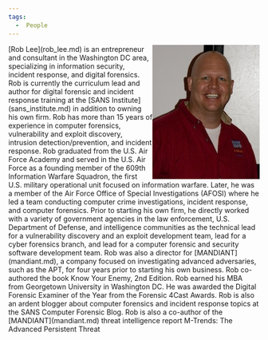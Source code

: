 ```yaml
---
tags:
  -  People
---
```

<img align="right" src="assets/images/Roblee.jpeg">
[Rob Lee](rob_lee.md) is an entrepreneur and consultant in the
Washington DC area, specializing in information security, incident
response, and digital forensics. Rob is currently the curriculum lead
and author for digital forensic and incident response training at the
[SANS Institute](sans_institute.md) in addition to owning his
own firm. Rob has more than 15 years of experience in computer
forensics, vulnerability and exploit discovery, intrusion
detection/prevention, and incident response. Rob graduated from the U.S.
Air Force Academy and served in the U.S. Air Force as a founding member
of the 609th Information Warfare Squadron, the first U.S. military
operational unit focused on information warfare. Later, he was a member
of the Air Force Office of Special Investigations (AFOSI) where he led a
team conducting computer crime investigations, incident response, and
computer forensics. Prior to starting his own firm, he directly worked
with a variety of government agencies in the law enforcement, U.S.
Department of Defense, and intelligence communities as the technical
lead for a vulnerability discovery and an exploit development team, lead
for a cyber forensics branch, and lead for a computer forensic and
security software development team. Rob was also a director for
[MANDIANT](mandiant.md), a company focused on investigating
advanced adversaries, such as the APT, for four years prior to starting
his own business. Rob co-authored the book Know Your Enemy, 2nd Edition.
Rob earned his MBA from Georgetown University in Washington DC. He was
awarded the Digital Forensic Examiner of the Year from the Forensic
4Cast Awards. Rob is also an ardent blogger about computer forensics and
incident response topics at the SANS Computer Forensic Blog. Rob is also
a co-author of the [MANDIANT](mandiant.md) threat intelligence
report M-Trends: The Advanced Persistent Threat